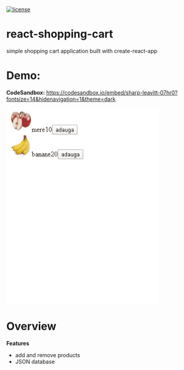 [![license](https://https://github.com/ionutpantazi/react-shopping-cart/blob/master/LICENSE)](https://https://github.com/ionutpantazi/react-shopping-cart/blob/master/LICENSE)
# react-shopping-cart
  simple shopping cart application built with create-react-app
# Demo:
  **CodeSandbox:** https://codesandbox.io/embed/sharp-leavitt-07hr0?fontsize=14&hidenavigation=1&theme=dark
  
  ![](react-shopping-cart.gif)
# Overview
  **Features**
 - add and remove products 
 - JSON database
